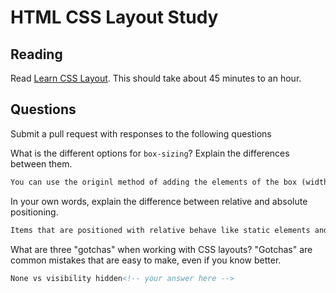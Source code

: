 # HTML CSS Layout Study

## Reading

Read [Learn CSS Layout](http://learnlayout.com). This should take about 45
 minutes to an hour.

## Questions

Submit a pull request with responses to the following questions

What is the different options for `box-sizing`? Explain the differences between
 them.

```md
You can use the originl method of adding the elements of the box (width, padding, etc) around the box but this makes it so you need to add the numbers to find the total box size. This has been updated by adding the box-sizing feature that allows the elements to be subtractive (width, padding, etc reduce the interior space), this makes it so you can easilly match the size of boxes without having to calculate the sizes, woo!
```

In your own words, explain the difference between relative and absolute
 positioning.

```md
Items that are positioned with relative behave like static elements and content will not be adjusted to fill the gaps, elements that are positioned with absolute behave like fixed, they do not leave gaps where they would have been positioned and their position can be based on the location of another element. 
```

What are three "gotchas" when working with CSS layouts? "Gotchas" are common
 mistakes that are easy to make, even if you know better.

```md
None vs visibility hidden<!-- your answer here -->
```
